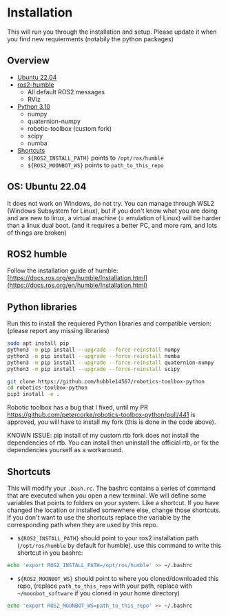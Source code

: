 # Installation

This will run you through the installation and setup. Please update it when you find new requierments 
(notabily the python packages)

## Overview

* [Ubuntu 22.04](installation.md#os-ubuntu-2204)
* [ros2-humble](installation.md#ROS2-humble)
  * All default ROS2 messages
  * RViz
* [Python 3.10](installation.md#Python-libraries)
  * numpy
  * quaternion-numpy
  * robotic-toolbox (custom fork)
  * scipy
  * numba 
* [Shortcuts](installation.md#Shortcuts)
  * `${ROS2_INSTALL_PATH}` points to `/opt/ros/humble`
  * `${ROS2_MOONBOT_WS}` points to `path_to_this_repo`

## OS: Ubuntu 22.04

It does not work on Windows, do not try.
You can manage through WSL2 (Windows Subsystem for Linux), but if you don't know what you are doing and are new to linux, a virtual machine (= emulation of Linux) will be harder than a linux dual boot. (and it requires a better PC, and more ram, and lots of things are broken)

## ROS2 humble

Follow the installation guide of humble: [https://docs.ros.org/en/humble/Installation.html](https://docs.ros.org/en/humble/Installation.html)

## Python libraries

Run this to install the requiered Python libraries and compatible version:
(please report any missing libraries)

````bash
sudo apt install pip
python3 -m pip install --upgrade --force-reinstall numpy
python3 -m pip install --upgrade --force-reinstall numba
python3 -m pip install --upgrade --force-reinstall quaternion-numpy
python3 -m pip install --upgrade --force-reinstall scipy

git clone https://github.com/hubble14567/robotics-toolbox-python
cd robotics-toolbox-python
pip3 install -e .
````

Robotic toolbox has a bug that I fixed, until my PR https://github.com/petercorke/robotics-toolbox-python/pull/441 is approved, you will have to install my fork (this is done in the code above).

KNOWN ISSUE: pip install of my custom rtb fork does not install the dependencies of rtb. You can install then uninstall the official rtb, or fix the dependencies yourself as a workaround.

## Shortcuts

This will modify your `.bash.rc`. The bashrc contains a series of command that are executed when you open a new terminal.
We will define some variables that points to folders on your system. Like a shortcut. If you have changed the location or installed somewhere else, change those shortcuts.  If you don't want to use the shortcuts replace the variable by the corresponding path when they are used by this repo.

- `${ROS2_INSTALL_PATH}` should point to your ros2 installation path (`/opt/ros/humble` by default for humble). use this command to write this shortcut in you bashrc:
````bash
echo 'export ROS2_INSTALL_PATH=/opt/ros/humble' >> ~/.bashrc
````
- `${ROS2_MOONBOT_WS}` should point to where you cloned/downloaded this repo, (replace `path_to_this_repo` with your path, replace with `~/moonbot_software` if you cloned in your home directory)
````bash
echo 'export ROS2_MOONBOT_WS=path_to_this_repo' >> ~/.bashrc
````


